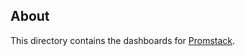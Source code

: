 ## About

This directory contains the dashboards for [Promstack](https://github.com/swarmlibs/promstack).
